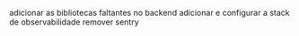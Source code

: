 adicionar as bibliotecas faltantes no backend
adicionar e configurar a stack de observabilidade
remover sentry